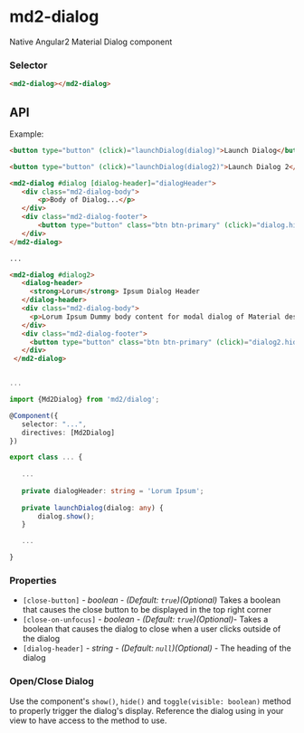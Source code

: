 # md2-dialog

Native Angular2 Material Dialog component

### Selector

```html
<md2-dialog></md2-dialog>
```

## API

Example:
 
 ```html
<button type="button" (click)="launchDialog(dialog)">Launch Dialog</button>

<button type="button" (click)="launchDialog(dialog2)">Launch Dialog 2</button>

<md2-dialog #dialog [dialog-header]="dialogHeader">
    <div class="md2-dialog-body">
        <p>Body of Dialog...</p>
    </div>
    <div class="md2-dialog-footer">
        <button type="button" class="btn btn-primary" (click)="dialog.hide()">Close</button>
    </div>
</md2-dialog>

...

<md2-dialog #dialog2>
    <dialog-header>
      <strong>Lorum</strong> Ipsum Dialog Header
    </dialog-header>
    <div class="md2-dialog-body">
      <p>Lorum Ipsum Dummy body content for modal dialog of Material design with Angular2 made by Dharmesh Pipariya.</p>
    </div>
    <div class="md2-dialog-footer">
      <button type="button" class="btn btn-primary" (click)="dialog2.hide()">Close</button>
    </div>
  </md2-dialog>
 ```
 ```ts

...

import {Md2Dialog} from 'md2/dialog';

@Component({
    selector: "...",
    directives: [Md2Dialog]
})

export class ... {
    
    ...
    
    private dialogHeader: string = 'Lorum Ipsum';
    
    private launchDialog(dialog: any) {
        dialog.show();
    }

    ...

}
 ```


### Properties

  - `[close-button]` _- boolean - (Default: `true`)(Optional)_ Takes a boolean that causes the close button to be displayed in the top right corner
  - `[close-on-unfocus]` _- boolean - (Default: `true`)(Optional)_- Takes a boolean that causes the dialog to close when a user clicks outside of the dialog
  - `[dialog-header]` _- string - (Default: `null`)(Optional)_ - The heading of the dialog


### Open/Close Dialog
Use the component's `show()`, `hide()` and `toggle(visible: boolean)` method to properly trigger the dialog's display. Reference the dialog using in your view to have access to the method to use.
